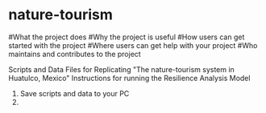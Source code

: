 # nature-tourism
#What the project does
#Why the project is useful
#How users can get started with the project
#Where users can get help with your project
#Who maintains and contributes to the project

Scripts and Data Files for Replicating "The nature-tourism system in Huatulco, Mexico" 
Instructions for running the  Resilience Analysis Model

1. Save scripts and data to your PC
2. 
